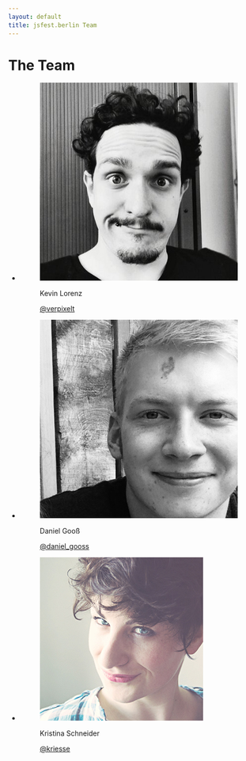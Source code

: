 ```yaml
---
layout: default
title: jsfest.berlin Team
---
```


# The Team

<ul class="teamlist">
	<li>
		<figure>
			<img src="/images/avatars/verpixelt.jpg" alt="Kevin Lorenz">
			<figcaption>
				<p>Kevin Lorenz</p>
				<a href="https://twitter.com/verpixelt">@verpixelt</a>
			</figcaption>
		</figure>
	</li>
	<li>
		<figure>
			<img src="/images/avatars/daniel_gooss.jpg" alt="Daniel Gooß">
			<figcaption>
				<p>Daniel Gooß</p>
				<a href="https://twitter.com/daniel_gooss">@daniel_gooss</a>
			</figcaption>
		</figure>
	</li>
	<li>
		<figure>
			<img src="/images/avatars/kristina.jpg" alt="Kristina Schneider">
			<figcaption>
				<p>Kristina Schneider</p>
				<a href="https://twitter.com/kriesse">@kriesse</a>
			</figcaption>
		</figure>
	</li>
</ul>
